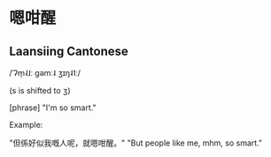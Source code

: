 # 嗯咁醒
## Laansiing Cantonese

/ˈʔm̩˨˩ː gəmː˨ ʒɪŋ˨˥ː/

(s is shifted to ʒ)

[phrase] "I'm so smart."

Example:

"但係好似我嘅人呢，就嗯咁醒。"
"But people like me, mhm, so smart."








